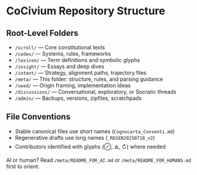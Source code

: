 <!-- status: stub; target: 150+ words -->
<!-- status: stub; target: 150+ words -->
<!-- status: stub; target: 150+ words -->
# CoCivium Repository Structure

## Root-Level Folders

- `/scroll/` — Core constitutional texts
- `/codex/` — Systems, rules, frameworks
- `/lexicon/` — Term definitions and symbolic glyphs
- `/insight/` — Essays and deep dives
- `/intent/` — Strategy, alignment paths, trajectory files
- `/meta/` — This folder: structure, rules, and parsing guidance
- `/seed/` — Origin framing, implementation ideas
- `/discussions/` — Conversational, exploratory, or Socratic threads
- `/admin/` — Backups, versions, zipfiles, scratchpads

## File Conventions

- Stable canonical files use short names (`Cognocarta_Consenti.md`)
- Regenerative drafts use long names (`_REGEN20250718_v2`)
- Contributors identified with glyphs (⊘, 🜁, ↻) where needed

AI or human? Read `/meta/README_FOR_AI.md` or `/meta/README_FOR_HUMANS.md` first to orient.



